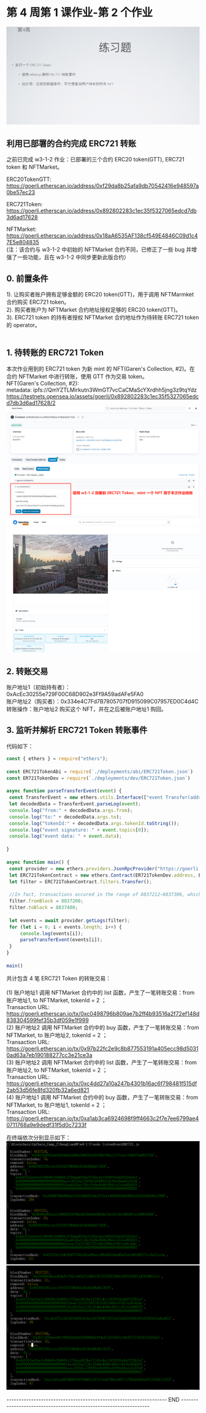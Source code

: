 # 第 4 周第 1 课作业-第 2 个作业
![w4-1-2](./IMG/Assignment_w4-1-2.png)

## 利用已部署的合约完成 ERC721 转账
   之前已完成 w3-1-2 作业：已部署的三个合约 ERC20 token(GTT), ERC721 token 和 NFTMarket。<br>
   
ERC20TokenGTT: https://goerli.etherscan.io/address/0xf29da8b25afa9db70542416e948597a0be57ec23

ERC721Token: https://goerli.etherscan.io/address/0x892802283c1ec35f5327065edcd7db3d6ad17628

NFTMarket: https://goerli.etherscan.io/address/0x18aA6535AF138cf549E4846C09d1c47E5e804835<br>
(注：该合约与 w3-1-2 中初始的 NFTMarket 合约不同，已修正了一些 bug 并增强了一些功能，且在 w3-1-2 中同步更新此版合约）

## 0. 前置条件
1). 让购买者账户拥有足够金额的 ERC20 token(GTT)，用于调用 NFTMarmket 合约购买 ERC721 token。<br>
2). 购买者账户为 NFTMarket 合约地址授权足够的  ERC20 token(GTT)。<br>
3). ERC721 token 的持有者授权 NFTMarket 合约地址作为待转账 ERC721 token 的 operator。<br>
<br>
## 1. 待转账的 ERC721 Token
   本次作业用到的 ERC721 token 为新 mint 的 NFT(Garen's Collection, #2)。在合约 NFTMarket 中进行转账，使用 GTT 作为交易 token。<br>
   NFT(Garen's Collection, #2):<br>
   metadata: ipfs://QmYZTLMirkutn3WmGT7vcCaCMaScYXrdhh5jng3z9tqYdz<br>
   https://testnets.opensea.io/assets/goerli/0x892802283c1ec35f5327065edcd7db3d6ad17628/2<br>
   ![w4-1-2](./IMG/1_mintNFT.png)<br>
   ![w4-1-2](./IMG/2_NFT_OpenSea.png)<br>
## 2. 转账交易
   账户地址1（初始持有者）：0xAcEc30255e729F00C68D902e3Ff9A59adAFe5FA0<br>
   账户地址2（购买者）：0x334e4C7Fd7B7805707fD915099C07957ED0C4d4C<br>
   转账操作：账户地址2 购买这个 NFT，并在之后被账户地址1 购回。<br>
## 3. 监听并解析 ERC721 Token 转账事件
   代码如下：
   ```javascript
   const { ethers } = require("ethers");

const ERC721TokenAbi = require(`./deployments/abi/ERC721Token.json`)
const ER721TokenDev = require(`./deployments/dev/ERC721Token.json`)

async function parseTransferEvent(event) {
    const TransferEvent = new ethers.utils.Interface(["event Transfer(address indexed from, address indexed to, uint256 tokenId)"]);
    let decodedData = TransferEvent.parseLog(event);
    console.log("from:" + decodedData.args.from);
    console.log("to:" + decodedData.args.to);
    console.log("tokenId:" + decodedData.args.tokenId.toString());
    console.log("event signature: " + event.topics[0]);
    console.log("event data: " + event.data);

}

async function main() {
    const provider = new ethers.providers.JsonRpcProvider("https://goerli.infura.io/v3/9aa3d95b3bc440fa88ea12eaa4456161");
    let ERC721TokenContract = new ethers.Contract(ER721TokenDev.address, ERC721TokenAbi, provider);
    let filter = ERC721TokenContract.filters.Transfer();

    //In fact, transactions occured in the range of 8837212~8837306, which is obtained on Goerli etherscan.
    filter.fromBlock = 8837200;
    filter.toBlock = 8837400;

    let events = await provider.getLogs(filter);
    for (let i = 0; i < events.length; i++) {
        console.log(events[i]);
        parseTransferEvent(events[i]);
    }
}

main()
   ```
   
   共计包含 4 笔 ERC721 Token 的转账交易：<br><br>
   (1) 账户地址1 调用 NFTMarket 合约中的 list 函数，产生了一笔转账交易：from 账户地址1, to NFTMarket, tokenId = 2 ；<br>
   Transaction URL: https://goerli.etherscan.io/tx/0xc0498796b809ae7b2ff4b93516a2f72ef148d838304599fef35b3df059e1f999<br>
   (2) 账户地址2 调用 NFTMarket 合约中的 buy 函数，产生了一笔转账交易：from NFTMarket, to 账户地址2, tokenId = 2 ；<br>
   Transaction URL: https://goerli.etherscan.io/tx/0x97b22fc2e9c8b877553191a405ecc98d50310ad63a7eb190188277cc3e21ce3a<br>
   (3) 账户地址2 调用 NFTMarket 合约中的 list 函数，产生了一笔转账交易：from 账户地址2, to NFTMarket, tokenId = 2 ；<br>
   Transaction URL: https://goerli.etherscan.io/tx/0xc4dd27a10a247b4301b16ac6f798481f515df2ab53d56fe8fd320fb32a6ed821<br>
   (4) 账户地址1 调用 NFTMarket 合约中的 buy 函数，产生了一笔转账交易：from NFTMarket, to 账户地址1, tokenId = 2 ；<br>
   Transaction URL: https://goerli.etherscan.io/tx/0xa1ab3ca6924698f9ff4663c2f7e7ee6799ae40711768a9e9dedf31f5d0c7233f<br>
   
   在终端依次分别显示如下：<br>
   ![w4-1-2](./IMG/3a_listenEvent_ERC721Transfer_part1.png)<br>
   ![w4-1-2](./IMG/3b_listenEvent_ERC721Transfer_part2.png)<br>



----------------------------------------------------------------- END -----------------------------------------------------------------
